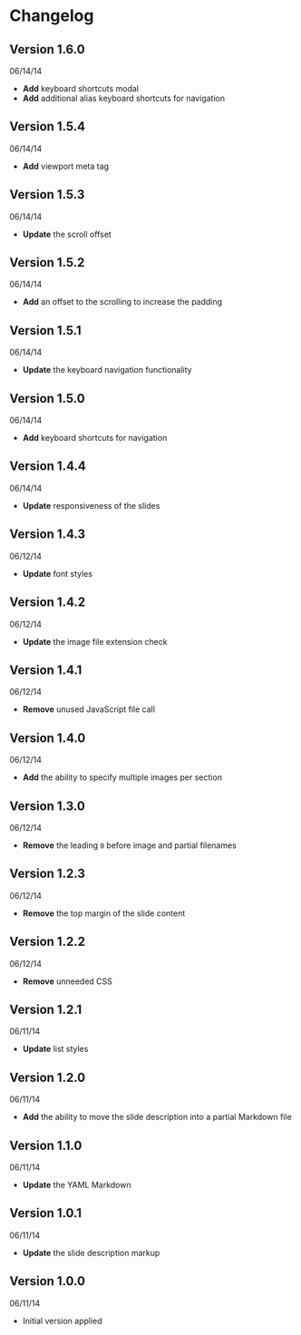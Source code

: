 # Changelog

## Version 1.6.0
06/14/14

- **Add** keyboard shortcuts modal
- **Add** additional alias keyboard shortcuts for navigation

## Version 1.5.4
06/14/14

- **Add** viewport meta tag

## Version 1.5.3
06/14/14

- **Update** the scroll offset

## Version 1.5.2
06/14/14

- **Add** an offset to the scrolling to increase the padding

## Version 1.5.1
06/14/14

- **Update** the keyboard navigation functionality

## Version 1.5.0
06/14/14

- **Add** keyboard shortcuts for navigation

## Version 1.4.4
06/14/14

- **Update** responsiveness of the slides

## Version 1.4.3
06/12/14

- **Update** font styles

## Version 1.4.2
06/12/14

- **Update** the image file extension check

## Version 1.4.1
06/12/14

- **Remove** unused JavaScript file call

## Version 1.4.0
06/12/14

- **Add** the ability to specify multiple images per section

## Version 1.3.0
06/12/14

- **Remove** the leading `0` before image and partial filenames

## Version 1.2.3
06/12/14

- **Remove** the top margin of the slide content

## Version 1.2.2
06/12/14

- **Remove** unneeded CSS

## Version 1.2.1
06/11/14

- **Update** list styles

## Version 1.2.0
06/11/14

- **Add** the ability to move the slide description into a partial Markdown file

## Version 1.1.0
06/11/14

- **Update** the YAML Markdown

## Version 1.0.1
06/11/14

- **Update** the slide description markup

## Version 1.0.0
06/11/14

- Initial version applied

